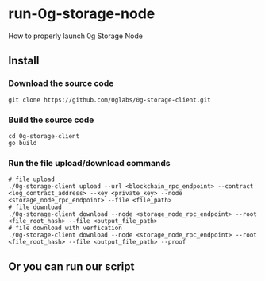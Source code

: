 # run-0g-storage-node
How to properly launch 0g Storage Node

## Install

### Download the source code

```
git clone https://github.com/0glabs/0g-storage-client.git
```

### Build the source code

```
cd 0g-storage-client
go build
```

### Run the file upload/download commands

```
# file upload
./0g-storage-client upload --url <blockchain_rpc_endpoint> --contract <log_contract_address> --key <private_key> --node <storage_node_rpc_endpoint> --file <file_path>
# file download
./0g-storage-client download --node <storage_node_rpc_endpoint> --root <file_root_hash> --file <output_file_path>
# file download with verfication
./0g-storage-client download --node <storage_node_rpc_endpoint> --root <file_root_hash> --file <output_file_path> --proof
```

## Or you can run our script
